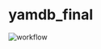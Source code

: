 # yamdb_final
![workflow](https://github.com/Amelchenko-Nikita/yamdb_final/actions/runs/4035701424)
